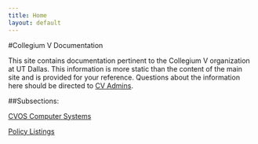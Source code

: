 ```yaml
---
title: Home
layout: default
---
```


#Collegium V Documentation

This site contains documentation pertinent to the Collegium V organization at UT Dallas.  This information is more static than the content of the main site and is provided for your reference.  Questions about the information here should be directed to [CV Admins](mailto:cvadmins@utdallas.edu).

##Subsections:

[CVOS Computer Systems](cvos)

[Policy Listings](policy)
